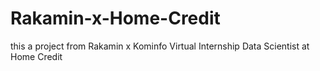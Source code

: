 # Rakamin-x-Home-Credit
this a project from Rakamin x Kominfo Virtual Internship
Data Scientist at Home Credit
